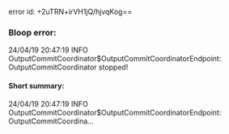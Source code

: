 error id: +2uTRN+irVH1jQ/hjvqKog==
### Bloop error:

24/04/19 20:47:19 INFO OutputCommitCoordinator$OutputCommitCoordinatorEndpoint: OutputCommitCoordinator stopped!
#### Short summary: 

24/04/19 20:47:19 INFO OutputCommitCoordinator$OutputCommitCoordinatorEndpoint: OutputCommitCoordina...